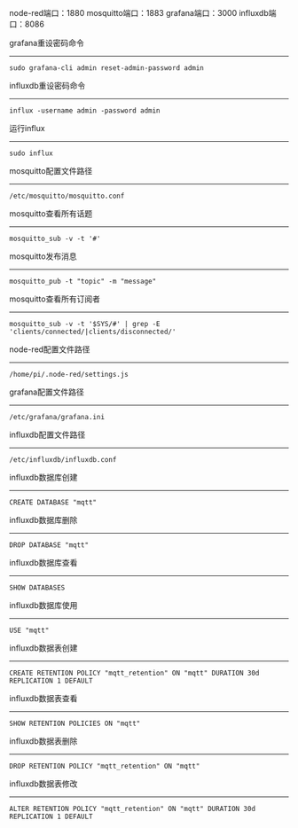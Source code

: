 node-red端口：1880
mosquitto端口：1883
grafana端口：3000
influxdb端口：8086

grafana重设密码命令
***
`sudo grafana-cli admin reset-admin-password admin`

influxdb重设密码命令
***
`influx -username admin -password admin`

运行influx
***
`sudo influx`


mosquitto配置文件路径
***
`/etc/mosquitto/mosquitto.conf`

mosquitto查看所有话题
***
`mosquitto_sub -v -t '#'`

mosquitto发布消息
***
`mosquitto_pub -t "topic" -m "message"`



mosquitto查看所有订阅者
***
`mosquitto_sub -v -t '$SYS/#' | grep -E 'clients/connected/|clients/disconnected/'`



node-red配置文件路径
***
`/home/pi/.node-red/settings.js`

grafana配置文件路径
***
`/etc/grafana/grafana.ini`

influxdb配置文件路径
***
`/etc/influxdb/influxdb.conf`

influxdb数据库创建
***
`CREATE DATABASE "mqtt"`

influxdb数据库删除
***
`DROP DATABASE "mqtt"`

influxdb数据库查看
***
`SHOW DATABASES`

influxdb数据库使用
***
`USE "mqtt"`

influxdb数据表创建
***
`CREATE RETENTION POLICY "mqtt_retention" ON "mqtt" DURATION 30d REPLICATION 1 DEFAULT`

influxdb数据表查看
***
`SHOW RETENTION POLICIES ON "mqtt"`

influxdb数据表删除
***
`DROP RETENTION POLICY "mqtt_retention" ON "mqtt"`

influxdb数据表修改
***
`ALTER RETENTION POLICY "mqtt_retention" ON "mqtt" DURATION 30d REPLICATION 1 DEFAULT`

